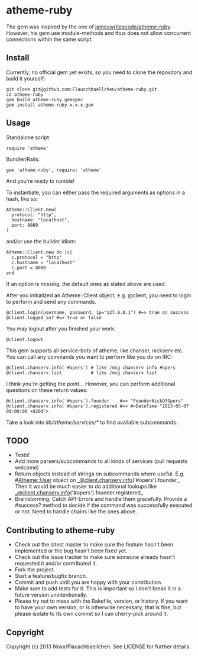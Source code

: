 atheme-ruby
===========
The gem was inspired by the one of [jameswritescode/atheme-ruby](https://github.com/jameswritescode/atheme-ruby/).
However, his gem use module-methods and thus does not allow concurrent connections within the same script.

Install
-------

Currently, no official gem yet exists, so you need to clone the repository and build it yourself:

    git clone git@github.com:Flauschbaellchen/atheme-ruby.git
    cd atheme-ruby
    gem build atheme-ruby.gemspec
    gem install atheme-ruby-x.x.x.gem

Usage
-----

Standalone script:

    require 'atheme'

Bundler/Rails:

    gem 'atheme-ruby', require: 'atheme'

And you're ready to rumble!

To instantiate, you can either pass the required arguments as options in a
hash, like so:

    Atheme::Client.new(
      protocol: "http",
      hostname: "localhost",
      port: 8080
    )

and/or use the builder idiom:

    Atheme::Client.new do |c| 
      c.protocol = "http"
      c.hostname = "localhost"
      c.port = 8080
    end

If an option is missing, the default ones as stated above are used.

After you initialized an Atheme::Client object, e.g. @client, you need to login to perform and send any commands.

    @client.login(username, password, ip="127.0.0.1") #=> true on success
    @client.logged_in? #=> true or false

You may logout after you finished your work:

    @client.logout

This gem supports all service-bots of atheme, like chanser, nickserv etc.
You can call any commands you want to perform like you do on IRC:

    @client.chanserv.info('#opers') # like /msg chanserv info #opers
    @client.chanserv.list           # like /msg chanserv list

I think you're getting the point...
However, you can perform additional questions on these return values:

    @client.chanserv.info('#opers').founder    #=> "FounderNickOfOpers"
    @client.chanserv.info('#opers').registered #=> #<DateTime "2013-05-07 00:00:00 +0200">

Take a look into _lib/atheme/services/*_ to find available subcommands.

TODO
----
* Tests!
* Add more parsers/subcommands to all kinds of services (pull requests welcome)
* Return objects instead of strings on subcommands where useful. E.g. #<Atheme::User> object on _@client.chanserv.info('#opers').founder_.
  Then it would be much easier to do additional lookups like _@client.chanserv.info('#opers').founder.registered_
* Brainstorming: Catch API-Errors and handle them gracefully. Provide a #success? method to decide if the command was successfully executed or not. Need to handle chains like the ones above.

Contributing to atheme-ruby
---------------------------
 
* Check out the latest master to make sure the feature hasn't been implemented or the bug hasn't been fixed yet.
* Check out the issue tracker to make sure someone already hasn't requested it and/or contributed it.
* Fork the project.
* Start a feature/bugfix branch.
* Commit and push until you are happy with your contribution.
* Make sure to add tests for it. This is important so I don't break it in a future version unintentionally.
* Please try not to mess with the Rakefile, version, or history. If you want to have your own version, or is otherwise necessary, that is fine, but please isolate to its own commit so I can cherry-pick around it.

Copyright
---------

Copyright (c) 2013 Noxx/Flauschbaellchen. See LICENSE for further details.

